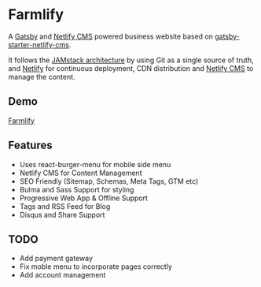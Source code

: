 # Farmlify

A [Gatsby](https://www.gatsbyjs.org/) and [Netlify CMS](https://www.netlifycms.org) powered business website based on [gatsby-starter-netlify-cms](https://github.com/AustinGreen/gatsby-starter-netlify-cms).

It follows the [JAMstack architecture](https://jamstack.org) by using Git as a single source of truth, and [Netlify](https://www.netlify.com) for continuous deployment, CDN distribution and [Netlify CMS](http://netlifycms.org) to manage the content.

## Demo

[Farmlify](htps://www.farmlify.com)

## Features

* Uses react-burger-menu for mobile side menu
* Netlify CMS for Content Management
* SEO Friendly (Sitemap, Schemas, Meta Tags, GTM etc)
* Bulma and Sass Support for styling
* Progressive Web App & Offline Support
* Tags and RSS Feed for Blog
* Disqus and Share Support

## TODO

- Add payment gateway
- Fix moble menu to incorporate pages correctly
- Add account management


